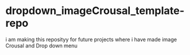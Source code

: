 # dropdown_imageCrousal_template-repo
i am making this reposityy for future projects where i have made image Crousal and Drop down menu
